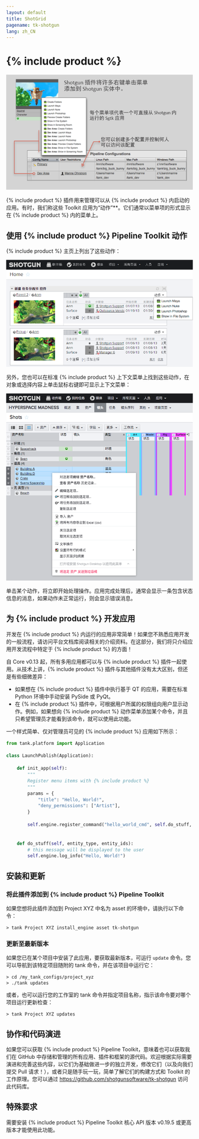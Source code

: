 ```yaml
---
layout: default
title: ShotGrid
pagename: tk-shotgun
lang: zh_CN
---
```


# {% include product %}

![插件](../images/engines/sg_shotgrid_engine_1.png)

{% include product %} 插件用来管理可以从 {% include product %} 内启动的应用。有时，我们称这些 Toolkit 应用为“动作”**。它们通常以菜单项的形式显示在 {% include product %} 内的菜单上。

## 使用 {% include product %} Pipeline Toolkit 动作

{% include product %} 主页上列出了这些动作：

![动作 1](../images/engines/shotgun-action1.png)

另外，您也可以在标准 {% include product %} 上下文菜单上找到这些动作，在对象或选择内容上单击鼠标右键即可显示上下文菜单：

![动作 2](../images/engines/shotgun-action2.png)

单击某个动作，将立即开始处理操作。应用完成处理后，通常会显示一条包含状态信息的消息，如果动作未正常运行，则会显示错误消息。

## 为 {% include product %} 开发应用

开发在 {% include product %} 内运行的应用非常简单！如果您不熟悉应用开发的一般流程，请访问平台文档库阅读相关的介绍资料。在这部分，我们将只介绍应用开发流程中特定于 {% include product %} 的方面！

自 Core v0.13 起，所有多用应用都可以与 {% include product %} 插件一起使用。从技术上讲，{% include product %} 插件与其他插件没有太大区别，但还是有些细微差异：

* 如果想在 {% include product %} 插件中执行基于 QT 的应用，需要在标准 Python 环境中手动安装 PySide 或 PyQt。
* 在 {% include product %} 插件中，可根据用户所属的权限组向用户显示动作。例如，如果想向 {% include product %} 动作菜单添加某个命令，并且只希望管理员才能看到该命令，就可以使用此功能。

一个样式简单、仅对管理员可见的 {% include product %} 应用如下所示：

```python
from tank.platform import Application

class LaunchPublish(Application):

    def init_app(self):
        """
        Register menu items with {% include product %}
        """        
        params = {
            "title": "Hello, World!",
            "deny_permissions": ["Artist"],
        }

        self.engine.register_command("hello_world_cmd", self.do_stuff, params)


    def do_stuff(self, entity_type, entity_ids):
        # this message will be displayed to the user
        self.engine.log_info("Hello, World!")    
```

## 安装和更新

### 将此插件添加到 {% include product %} Pipeline Toolkit

如果您想将此插件添加到 Project XYZ 中名为 asset 的环境中，请执行以下命令：

```
> tank Project XYZ install_engine asset tk-shotgun
```

### 更新至最新版本

如果您已在某个项目中安装了此应用，要获取最新版本，可运行 `update` 命令。您可以导航到该特定项目随附的 tank 命令，并在该项目中运行它：

```
> cd /my_tank_configs/project_xyz
> ./tank updates
```

或者，也可以运行您的工作室的 tank 命令并指定项目名称，指示该命令要对哪个项目运行更新检查：

```
> tank Project XYZ updates
```

## 协作和代码演进

如果您可以获取 {% include product %} Pipeline Toolkit，意味着也可以获取我们在 GitHub 中存储和管理的所有应用、插件和框架的源代码。欢迎根据实际需要演进和完善这些内容，以它们为基础做进一步的独立开发，修改它们（以及向我们提交 Pull 请求！），或者只是随手玩一玩，简单了解它们的构建方式和 Toolkit 的工作原理。您可以通过 https://github.com/shotgunsoftware/tk-shotgun 访问此代码库。

## 特殊要求

需要安装 {% include product %} Pipeline Toolkit 核心 API 版本 v0.19.5 或更高版本才能使用此功能。